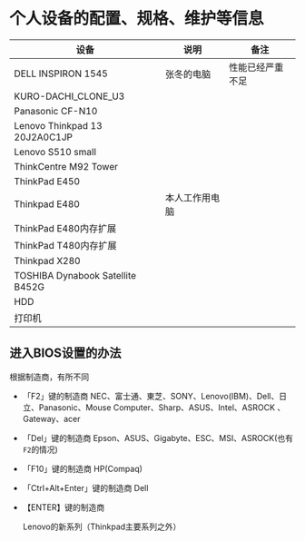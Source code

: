 # 个人设备的配置、规格、维护等信息

| 设备                             | 说明           | 备注             |
| -------------------------------- | -------------- | ---------------- |
| DELL INSPIRON 1545               | 张冬的电脑     | 性能已经严重不足 |
| KURO-DACHI_CLONE_U3              |                |                  |
| Panasonic CF-N10                 |                |                  |
| Lenovo Thinkpad 13 20J2A0C1JP    |                |                  |
| Lenovo S510 small                |                |                  |
| ThinkCentre M92 Tower            |                |                  |
| ThinkPad E450                    |                |                  |
| Thinkpad E480                    | 本人工作用电脑 |                  |
| ThinkPad E480内存扩展            |                |                  |
| ThinkPad T480内存扩展            |                |                  |
| Thinkpad X280                    |                |                  |
| TOSHIBA Dynabook Satellite B452G |                |                  |
| HDD                              |                |                  |
| 打印机                           |                |                  |



## 进入BIOS设置的办法

根据制造商，有所不同

- 「F2」键的制造商
  NEC、富士通、東芝、SONY、Lenovo(IBM)、Dell、日立、Panasonic、Mouse Computer、Sharp、ASUS、Intel、ASROCK 、Gateway、acer

- 「Del」键的制造商
  Epson、ASUS、Gigabyte、ESC、MSI、ASROCK(也有`F2`的情况)

- 「F10」键的制造商
  HP(Compaq)

- 「Ctrl+Alt+Enter」键的制造商
  Dell

- 【ENTER】键的制造商

  Lenovo的新系列（Thinkpad主要系列之外）
